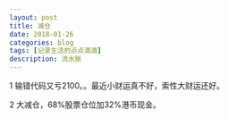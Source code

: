 ```yaml
---
layout: post
title: 减仓
date: 2018-01-26
categories: blog
tags: [记录生活的点点滴滴]
description: 流水账
---
```


1 输错代码又亏2100。。最近小财运真不好，索性大财运还好。

2 大减仓，68%股票仓位加32%港币现金。




